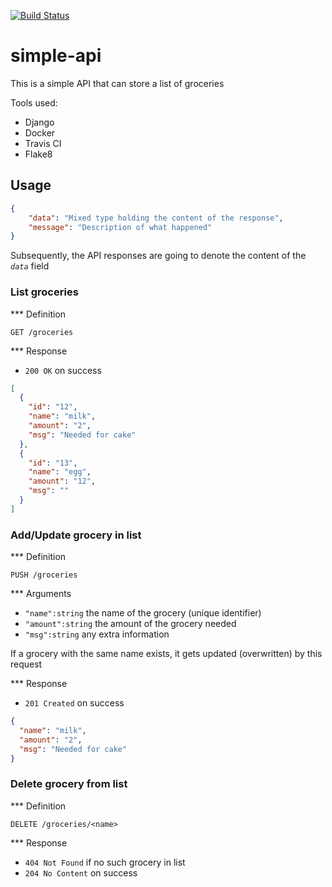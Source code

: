 [![Build Status](https://travis-ci.org/pgellert/simple-api.svg?branch=master)](https://travis-ci.org/pgellert/simple-api)
# simple-api

This is a simple API that can store a list of groceries

Tools used:
  - Django
  - Docker
  - Travis CI
  - Flake8

## Usage

```json
{
    "data": "Mixed type holding the content of the response",
    "message": "Description of what happened"
}
```

Subsequently, the API responses are going to denote the content of the *`data`* field


### List groceries

*** Definition

`GET /groceries`

*** Response

  - `200 OK` on success

  ```json
  [
    {
      "id": "12",
      "name": "milk",
      "amount": "2",
      "msg": "Needed for cake"
    },
    {
      "id": "13",
      "name": "egg",
      "amount": "12",
      "msg": ""
    }
  ]
  ```


### Add/Update grocery in list

*** Definition

`PUSH /groceries`

*** Arguments

  - `"name":string` the name of the grocery (unique identifier)
  - `"amount":string` the amount of the grocery needed
  - `"msg":string` any extra information

If a grocery with the same name exists, it gets updated (overwritten) by this request

*** Response

  - `201 Created` on success

  ```json
  {
    "name": "milk",
    "amount": "2",
    "msg": "Needed for cake"
  }
  ```


### Delete grocery from list

*** Definition

`DELETE /groceries/<name>`

*** Response

  - `404 Not Found` if no such grocery in list
  - `204 No Content` on success
